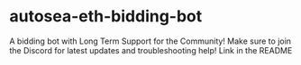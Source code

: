 # autosea-eth-bidding-bot
A bidding bot with Long Term Support for the Community! Make sure to join the Discord for latest updates and troubleshooting help! Link in the README
